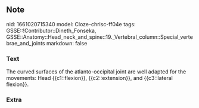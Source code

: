 ## Note
nid: 1661020715340
model: Cloze-chrisc-ff04e
tags: GSSE::!Contributor::Dineth_Fonseka, GSSE::Anatomy::Head_neck_and_spine::19._Vertebral_column::Special_vertebrae_and_joints
markdown: false

### Text
<div>
  The curved surfaces of the atlanto-occipital joint are well
  adapted for the movements: Head {{c1::flexion}},
  {{c2::extension}}, and {{c3::lateral flexion}}.
</div>

### Extra

